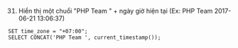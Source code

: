 
31. Hiển thị một chuổi "PHP Team " + ngày giờ hiện tại (Ex: PHP Team 2017-06-21 13:06:37)

```mysql
SET time_zone = "+07:00";
SELECT CONCAT('PHP Team ', current_timestamp());

```
